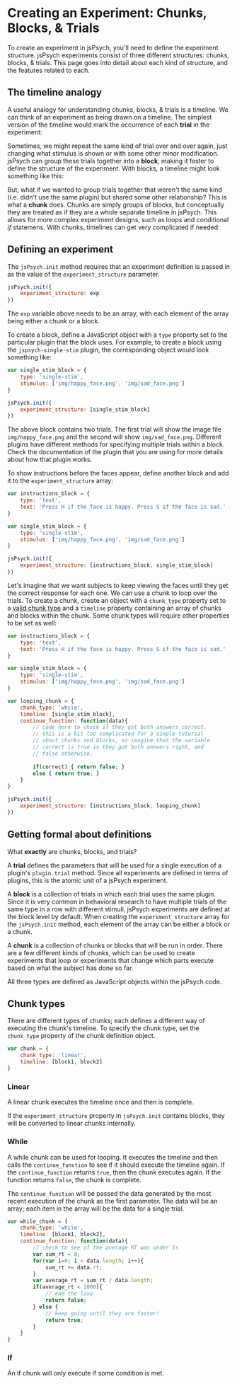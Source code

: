 # Creating an Experiment: Chunks, Blocks, & Trials

To create an experiment in jsPsych, you'll need to define the experiment structure. jsPsych experiments consist of three different structures: chunks, blocks, & trials. This page goes into detail about each kind of structure, and the features related to each.

## The timeline analogy

A useful analogy for understanding chunks, blocks, & trials is a timeline. We can think of an experiment as being drawn on a timeline. The simplest version of the timeline would mark the occurrence of each **trial** in the experiment:

Sometimes, we might repeat the same kind of trial over and over again, just changing what stimulus is shown or with some other minor modification. jsPsych can group these trials together into a **block**, making it faster to define the structure of the experiment. With blocks, a timeline might look something like this:

But, what if we wanted to group trials together that weren't the same kind (i.e. didn't use the same plugin) but shared some other relationship? This is what a **chunk** does. Chunks are simply groups of blocks, but conceptually they are treated as if they are a whole separate timeline in jsPsych. This allows for more complex experiment designs, such as loops and conditional *if* statemens. With chunks, timelines can get very complicated if needed:

## Defining an experiment

The `jsPsych.init` method requires that an experiment definition is passed in as the value of the `experiment_structure` parameter.

```javascript
jsPsych.init({
	experiment_structure: exp
})
```

The `exp` variable above needs to be an array, with each element of the array being either a chunk or a block.

To create a block, define a JavaScript object with a `type` property set to the particular plugin that the block uses. For example, to create a block using the `jspsych-single-stim` plugin, the corresponding object would look something like:

```javascript
var single_stim_block = {
	type: 'single-stim',
	stimulus: ['img/happy_face.png', 'img/sad_face.png']
}

jsPsych.init({
	experiment_structure: [single_stim_block]
})
```

The above block contains two trials. The first trial will show the image file `img/happy_face.png` and the second will show `img/sad_face.png`. Different plugins have different methods for specifying multiple trials within a block. Check the documentation of the plugin that you are using for more details about how that plugin works.

To show instructions before the faces appear, define another block and add it to the `experiment_structure` array:

```javascript
var instructions_block = {
	type: 'text',
	text: 'Press H if the face is happy. Press S if the face is sad.'
}

var single_stim_block = {
	type: 'single-stim',
	stimulus: ['img/happy_face.png', 'img/sad_face.png']
}

jsPsych.init({
	experiment_structure: [instructions_block, single_stim_block]
})
```

Let's imagine that we want subjects to keep viewing the faces until they get the correct response for each one. We can use a chunk to loop over the trials. To create a chunk, create an object with a `chunk_type` property set to a [valid chunk type]() and a `timeline` property containing an array of chunks and blocks within the chunk. Some chunk types will require other properties to be set as well:

```javascript
var instructions_block = {
	type: 'text',
	text: 'Press H if the face is happy. Press S if the face is sad.'
}

var single_stim_block = {
	type: 'single-stim',
	stimulus: ['img/happy_face.png', 'img/sad_face.png']
}

var looping_chunk = {
	chunk_type: 'while',
	timeline: [single_stim_block],
	continue_function: function(data){
		// code here to check if they got both answers correct.
		// this is a bit too complicated for a simple tutorial 
		// about chunks and blocks, so imagine that the variable
		// correct is true is they got both answers right, and
		// false otherwise.
		
		if(correct) { return false; }
		else { return true; }
	}
}

jsPsych.init({
	experiment_structure: [instructions_block, looping_chunk]
})
```

## Getting formal about definitions

What **exactly** are chunks, blocks, and trials?

A **trial** defines the parameters that will be used for a single execution of a plugin's `plugin.trial` method. Since all experiments are defined in terms of plugins, this is the atomic unit of a jsPsych experiment.

A **block** is a collection of trials in which each trial uses the same plugin. Since it is very common in behavioral research to have multiple trials of the same type in a row with different stimuli, jsPsych experiments are defined at the block level by default. When creating the `experiment_structure` array for the `jsPsych.init` method, each element of the array can be either a block or a chunk.

A **chunk** is a collection of chunks or blocks that will be run in order. There are a few different kinds of chunks, which can be used to create experiments that loop or experiments that change which parts execute based on what the subject has done so far. 

All three types are defined as JavaScript objects within the jsPsych code. 

## Chunk types

There are different types of chunks; each defines a different way of executing the chunk's timeline. To specify the chunk type, set the `chunk_type` property of the chunk definition object.

```javascript
var chunk = {
	chunk_type: 'linear',
	timeline: [block1, block2]
}
```

### Linear

A linear chunk executes the timeline once and then is complete. 

If the `experiment_structure` property in `jsPsych.init` contains blocks, they will be converted to linear chunks internally. 

### While

A while chunk can be used for looping. It executes the timeline and then calls the `continue_function` to see if it should execute the timeline again. If the `continue_function` returns `true`, then the chunk executes again. If the function returns `false`, the chunk is complete. 

The `continue_function` will be passed the data generated by the most recent execution of the chunk as the first parameter. The data will be an array; each item in the array will be the data for a single trial. 

```javascript
var while_chunk = {
	chunk_type: 'while',
	timeline: [block1, block2],
	continue_function: function(data){
		// check to see if the average RT was under 1s
		var sum_rt = 0;
		for(var i=0; i < data.length; i++){
			sum_rt += data.rt;
		}
		var average_rt = sum_rt / data.length;
		if(average_rt < 1000){
			// end the loop
			return false;
		} else {
			// keep going until they are faster!
			return true;
		}
	}
}
```

### If

An if chunk will only execute if some condition is met. 


